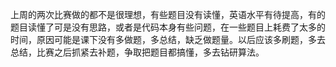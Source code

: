 上周的两次比赛做的都不是很理想，有些题目没有读懂，英语水平有待提高，有的题目读懂了可是没有思路，或者是代码本身有些问题，在一些题目上耗费了太多的时间，原因可能是课下没有多做题，多总结，缺乏做题量。以后应该多刷题，多去总结，比赛之后抓紧去补题，争取把题目都搞懂，多去钻研算法。
